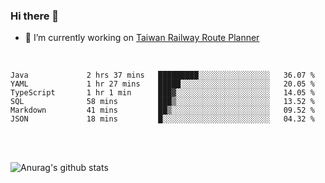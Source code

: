 ### Hi there 👋

- 🔭 I’m currently working on [Taiwan Railway Route Planner](https://github.com/Taiwan-Railway-Route-Planner)

<br/>

<!--START_SECTION:waka-->

```text
Java             2 hrs 37 mins   █████████░░░░░░░░░░░░░░░░   36.07 %
YAML             1 hr 27 mins    █████░░░░░░░░░░░░░░░░░░░░   20.05 %
TypeScript       1 hr 1 min      ███▓░░░░░░░░░░░░░░░░░░░░░   14.05 %
SQL              58 mins         ███▒░░░░░░░░░░░░░░░░░░░░░   13.52 %
Markdown         41 mins         ██▒░░░░░░░░░░░░░░░░░░░░░░   09.52 %
JSON             18 mins         █░░░░░░░░░░░░░░░░░░░░░░░░   04.32 %
```

<!--END_SECTION:waka-->

<br/>
<br/>

![Anurag's github stats](https://github-readme-stats.vercel.app/api?username=DepickereSven&show_icons=true&theme=tokyonight)



<!--
**DepickereSven/DepickereSven** is a ✨ _special_ ✨ repository because its `README.md` (this file) appears on your GitHub profile.

Here are some ideas to get you started:

- 🔭 I’m currently working on ...
- 🌱 I’m currently learning ...
- 👯 I’m looking to collaborate on ...
- 🤔 I’m looking for help with ...
- 💬 Ask me about ...
- 📫 How to reach me: ...
- 😄 Pronouns: ...
- ⚡ Fun fact: ...
-->
